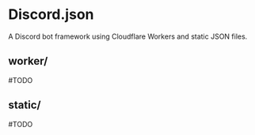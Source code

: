 # Discord.json

A Discord bot framework using Cloudflare Workers and static JSON files.

## worker/

#TODO

## static/

#TODO